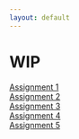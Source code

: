 ```yaml
---
layout: default
---
```

# WIP

<div class="row">
  <div class="col-1-2">
    <a class="button" href="{{site.baseurl}}/module1-solution">Assignment 1</a>
  </div>
  <div class="col-1-2">
    <a class="button" href="{{site.baseurl}}/module2-solution">Assignment 2</a>
  </div>
</div><!-- end row 1 -->

<div class="row">
  <div class="col-1-2">
    <a class="button" href="{{site.baseurl}}/module3-solution">Assignment 3</a>
  </div>
  <div class="col-1-2">
    <a class="button" href="{{site.baseurl}}/module4-solution">Assignment 4</a>
  </div>
 </div><!-- end row 2 -->

<div class="row">
  <div class="col-1-2">
    <a class="button" href="{{site.baseurl}}/module5-solution">Assignment 5</a>
  </div>
</div> <!-- end row 3 -->
